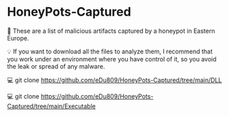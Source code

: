 # HoneyPots-Captured
📓 These are a list of malicious artifacts captured by a honeypot in Eastern Europe.

:bulb: If you want to download all the files to analyze them, I recommend that you work under an environment where you have control of it, so you avoid the leak or spread of any malware.

:computer: git clone https://github.com/eDu809/HoneyPots-Captured/tree/main/DLL


:computer: git clone https://github.com/eDu809/HoneyPots-Captured/tree/main/Executable
